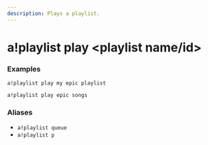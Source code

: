 ```yaml
---
description: Plays a playlist.
---
```


# a!playlist play &lt;playlist name/id&gt;

### Examples

```text
a!playlist play my epic playlist
```

```text
a!playlist play epic songs
```

### Aliases

* `a!playlist queue`
* `a!playlist p`

